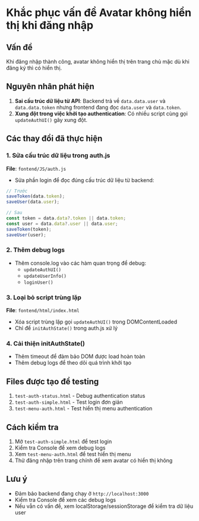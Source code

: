# Khắc phục vấn đề Avatar không hiển thị khi đăng nhập

## Vấn đề

Khi đăng nhập thành công, avatar không hiển thị trên trang chủ mặc dù khi đăng ký thì có hiển thị.

## Nguyên nhân phát hiện

1. **Sai cấu trúc dữ liệu từ API**: Backend trả về `data.data.user` và `data.data.token` nhưng frontend đang đọc `data.user` và `data.token`.
2. **Xung đột trong việc khởi tạo authentication**: Có nhiều script cùng gọi `updateAuthUI()` gây xung đột.

## Các thay đổi đã thực hiện

### 1. Sửa cấu trúc dữ liệu trong auth.js

**File**: `fontend/JS/auth.js`

- Sửa phần login để đọc đúng cấu trúc dữ liệu từ backend:

```javascript
// Trước
saveToken(data.token);
saveUser(data.user);

// Sau
const token = data.data?.token || data.token;
const user = data.data?.user || data.user;
saveToken(token);
saveUser(user);
```

### 2. Thêm debug logs

- Thêm console.log vào các hàm quan trọng để debug:
  - `updateAuthUI()`
  - `updateUserInfo()`
  - `loginUser()`

### 3. Loại bỏ script trùng lặp

**File**: `fontend/html/index.html`

- Xóa script trùng lặp gọi `updateAuthUI()` trong DOMContentLoaded
- Chỉ để `initAuthState()` trong auth.js xử lý

### 4. Cải thiện initAuthState()

- Thêm timeout để đảm bảo DOM được load hoàn toàn
- Thêm debug logs để theo dõi quá trình khởi tạo

## Files được tạo để testing

1. `test-auth-status.html` - Debug authentication status
2. `test-auth-simple.html` - Test login đơn giản
3. `test-menu-auth.html` - Test hiển thị menu authentication

## Cách kiểm tra

1. Mở `test-auth-simple.html` để test login
2. Kiểm tra Console để xem debug logs
3. Xem `test-menu-auth.html` để test hiển thị menu
4. Thử đăng nhập trên trang chính để xem avatar có hiển thị không

## Lưu ý

- Đảm bảo backend đang chạy ở `http://localhost:3000`
- Kiểm tra Console để xem các debug logs
- Nếu vẫn có vấn đề, xem localStorage/sessionStorage để kiểm tra dữ liệu user
